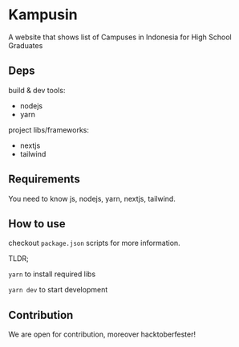 # Kampusin
A website that shows list of Campuses in Indonesia for High School Graduates

## Deps
build & dev tools:
- nodejs
- yarn

project libs/frameworks:
- nextjs 
- tailwind

## Requirements
You need to know js, nodejs, yarn, nextjs, tailwind.

## How to use
checkout `package.json` scripts for more information.

TLDR;

`yarn` to install required libs

`yarn dev` to start development

## Contribution
We are open for contribution, moreover hacktoberfester!
